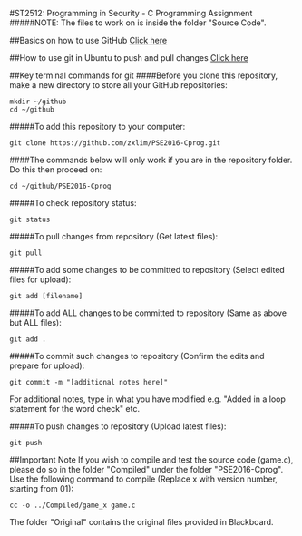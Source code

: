 #ST2512: Programming in Security - C Programming Assignment
#####NOTE: The files to work on is inside the folder "Source Code".


##Basics on how to use GitHub
[Click here](https://www.youtube.com/watch?v=0fKg7e37bQE)


##How to use git in Ubuntu to push and pull changes
[Click here](https://www.howtoforge.com/tutorial/install-git-and-github-on-ubuntu-14.04/)


##Key terminal commands for git
####Before you clone this repository, make a new directory to store all your GitHub repositories:
```
mkdir ~/github
cd ~/github
```

#####To add this repository to your computer:
```
git clone https://github.com/zxlim/PSE2016-Cprog.git
```

####The commands below will only work if you are in the repository folder. Do this then proceed on:
```
cd ~/github/PSE2016-Cprog
```

#####To check repository status:
```
git status
```

#####To pull changes from repository (Get latest files):
```
git pull
```

#####To add some changes to be committed to repository (Select edited files for upload):
```
git add [filename]
```

#####To add ALL changes to be committed to repository (Same as above but ALL files):
```
git add .
```

#####To commit such changes to repository (Confirm the edits and prepare for upload):
```
git commit -m "[additional notes here]"
```

For additional notes, type in what you have modified e.g. "Added in a loop statement for the word check" etc.

#####To push changes to repository (Upload latest files):
```
git push
```


##Important Note
If you wish to compile and test the source code (game.c), please do so in the folder "Compiled" under the folder "PSE2016-Cprog". Use the following command to compile (Replace x with version number, starting from 01):
```
cc -o ../Compiled/game_x game.c
```


The folder "Original" contains the original files provided in Blackboard.
